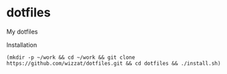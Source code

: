dotfiles
========

My dotfiles

Installation

    (mkdir -p ~/work && cd ~/work && git clone https://github.com/wizzat/dotfiles.git && cd dotfiles && ./install.sh)

